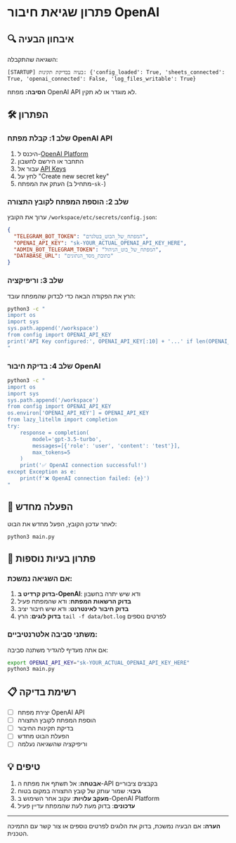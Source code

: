 # פתרון שגיאת חיבור OpenAI

## 🔍 איבחון הבעיה

השגיאה שהתקבלה:
```
[STARTUP] בעיה בבדיקת תקינות: {'config_loaded': True, 'sheets_connected': True, 'openai_connected': False, 'log_files_writable': True}
```

**הסיבה:** מפתח OpenAI API לא מוגדר או לא תקין.

## 🛠️ הפתרון

### שלב 1: קבלת מפתח OpenAI API

1. היכנס ל-[OpenAI Platform](https://platform.openai.com/)
2. התחבר או הירשם לחשבון
3. עבור אל [API Keys](https://platform.openai.com/account/api-keys)
4. לחץ על "Create new secret key"
5. העתק את המפתח (מתחיל ב-`sk-`)

### שלב 2: הוספת המפתח לקובץ התצורה

ערוך את הקובץ `/workspace/etc/secrets/config.json`:

```json
{
  "TELEGRAM_BOT_TOKEN": "המפתח_של_הבוט_בטלגרם",
  "OPENAI_API_KEY": "sk-YOUR_ACTUAL_OPENAI_API_KEY_HERE",
  "ADMIN_BOT_TELEGRAM_TOKEN": "המפתח_של_בוט_הניהול",
  "DATABASE_URL": "כתובת_מסד_הנתונים"
}
```

### שלב 3: וריפיקציה

הרץ את הפקודה הבאה כדי לבדוק שהמפתח עובד:

```bash
python3 -c "
import os
import sys
sys.path.append('/workspace')
from config import OPENAI_API_KEY
print('API Key configured:', OPENAI_API_KEY[:10] + '...' if len(OPENAI_API_KEY) > 10 else 'NOT_SET')
"
```

### שלב 4: בדיקת חיבור OpenAI

```bash
python3 -c "
import os
import sys
sys.path.append('/workspace')
from config import OPENAI_API_KEY
os.environ['OPENAI_API_KEY'] = OPENAI_API_KEY
from lazy_litellm import completion
try:
    response = completion(
        model='gpt-3.5-turbo',
        messages=[{'role': 'user', 'content': 'test'}],
        max_tokens=5
    )
    print('✅ OpenAI connection successful!')
except Exception as e:
    print(f'❌ OpenAI connection failed: {e}')
"
```

## 🚀 הפעלה מחדש

לאחר עדכון הקובץ, הפעל מחדש את הבוט:

```bash
python3 main.py
```

## 🔧 פתרון בעיות נוספות

### אם השגיאה נמשכת:

1. **בדוק קרדיט ב-OpenAI**: ודא שיש יתרה בחשבון
2. **בדוק הרשאות המפתח**: ודא שהמפתח פעיל
3. **בדוק חיבור לאינטרנט**: ודא שיש חיבור יציב
4. **בדוק לוגים**: הרץ `tail -f data/bot.log` לפרטים נוספים

### משתני סביבה אלטרנטיביים:

אם אתה מעדיף להגדיר משתנה סביבה:

```bash
export OPENAI_API_KEY="sk-YOUR_ACTUAL_OPENAI_API_KEY_HERE"
python3 main.py
```

## 📋 רשימת בדיקה

- [ ] יצירת מפתח OpenAI API
- [ ] הוספת המפתח לקובץ התצורה
- [ ] בדיקת תקינות החיבור
- [ ] הפעלת הבוט מחדש
- [ ] וריפיקציה שהשגיאה נעלמה

## 💡 טיפים

1. **אבטחה**: אל תשתף את מפתח ה-API בקבצים ציבוריים
2. **גיבוי**: שמור עותק של קובץ התצורה במקום בטוח
3. **מעקב עלויות**: עקוב אחר השימוש ב-OpenAI Platform
4. **עדכונים**: בדוק מעת לעת שהמפתח עדיין פעיל

---

**הערה:** אם הבעיה נמשכת, בדוק את הלוגים לפרטים נוספים או צור קשר עם התמיכה הטכנית.